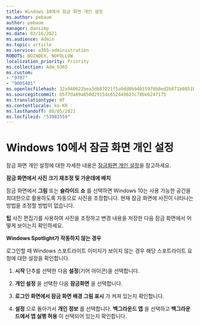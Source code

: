 ```yaml
---
title: Windows 10에서 잠금 화면 개인 설정
ms.author: pebaum
author: pebaum
manager: dansimp
ms.date: 03/16/2021
ms.audience: Admin
ms.topic: article
ms.service: o365-administration
ROBOTS: NOINDEX, NOFOLLOW
localization_priority: Priority
ms.collection: Adm_O365
ms.custom:
- "9787"
- "9005401"
ms.openlocfilehash: 32a940622bea3d687221f5a9dd0b94015978b8ed2b871b0851baa8bdb0fa5357
ms.sourcegitcommit: b5f7da89a650d2915dc652449623c78be6247175
ms.translationtype: HT
ms.contentlocale: ko-KR
ms.lasthandoff: 08/05/2021
ms.locfileid: "53982559"
---
```

# <a name="personalize-your-lock-screen-in-windows-10"></a>Windows 10에서 잠금 화면 개인 설정

잠금 화면 개인 설정에 대한 자세한 내용은 [잠금화면 개인 설정](https://support.microsoft.com/windows/personalize-your-lock-screen-81dab9b0-35cf-887c-84a0-6de8ef72bea0)을 참고하세요.

**잠금 화면에서 사진 크기 재조정 및 가운데에 배치**

잠금 화면에서 **그림** 또는 **슬라이드 쇼** 를 선택하면 Windows 10는 사용 가능한 공간을 최대한으로 활용하도록 자동으로 사진을 조정합니다. 현재 잠금 화면에 사진이 나타나는 방법을 조정할 방법이 없습니다.

**팁** 사진 편집기를 사용하여 사진을 조정하고 변경 내용을 저장한 다음 잠금 화면에서 어떻게 보이는지 확인하세요.

**Windows Spotlight가 작동하지 않는 경우**

로그인할 때 Windows 스포트라이트 이미지가 보이지 않는 경우 해당 스포트라이트 요청에 대한 설정을 확인합니다. 

1. **시작** 단추를 선택한 다음 **설정**(기어 아이콘)을 선택합니다.

1. **개인 설정** 을 선택한 다음 **잠금화면** 을 선택합니다.

1. **로그인 화면에서 잠금 화면 배경 그림 표시** 가 켜져 있는지 확인합니다.

1. **설정** 으로 돌아가서 **개인 정보** 를 선택합니다. **백그라운드 앱** 을 선택하고 **백그라운드에서 앱 실행 허용** 이 선택되어 있는지 확인합니다.